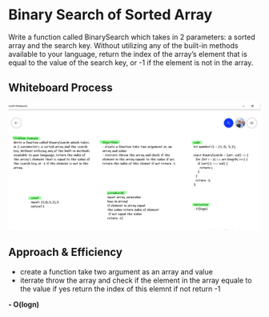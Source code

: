 # Binary Search of Sorted Array
<!-- Description of the challenge -->
Write a function called BinarySearch which takes in 2 parameters: a sorted array and the search key. Without utilizing any of the built-in methods available to your language, return the index of the array’s element that is equal to the value of the search key, or -1 if the element is not in the array.

## Whiteboard Process
![pord](./cod3.png)

## Approach & Efficiency
<!-- What approach did you take? Discuss Why. What is the Big O space/time for this approach? -->

- create a function take two argument as an array and value
- iterrate throw the array and check if the element in the array equale to the value if yes return the index of this elemnt if not return -1

**- O(logn)**